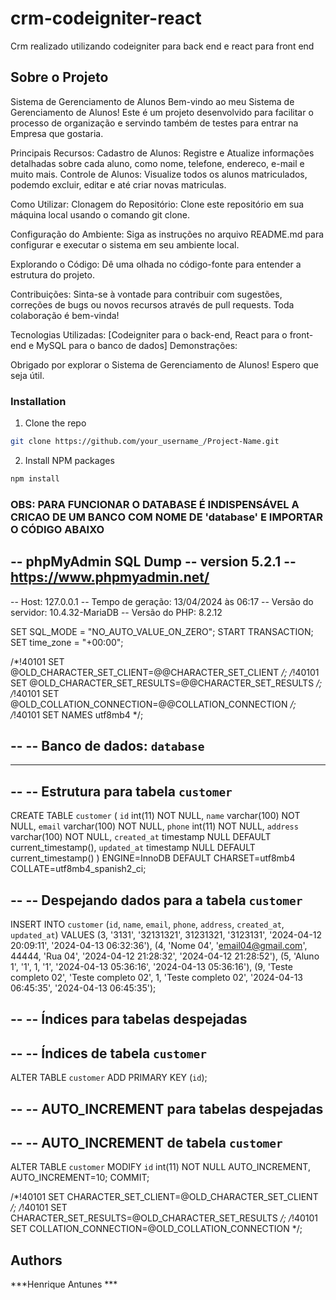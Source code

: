 # crm-codeigniter-react
Crm realizado utilizando codeigniter para back end e react para front end
<br/>

## Sobre o Projeto
Sistema de Gerenciamento de Alunos
Bem-vindo ao meu Sistema de Gerenciamento de Alunos! Este é um projeto desenvolvido para facilitar o processo de organização e servindo também de testes para entrar na Empresa que gostaria.

Principais Recursos:
Cadastro de Alunos: Registre e Atualize informações detalhadas sobre cada aluno, como nome, telefone, endereco, e-mail e muito mais.
Controle de Alunos: Visualize todos os alunos matriculados, podemdo excluir, editar e até criar novas matriculas.

Como Utilizar:
Clonagem do Repositório: Clone este repositório em sua máquina local usando o comando git clone.

Configuração do Ambiente: Siga as instruções no arquivo README.md para configurar e executar o sistema em seu ambiente local.

Explorando o Código: Dê uma olhada no código-fonte para entender a estrutura do projeto.

Contribuições: Sinta-se à vontade para contribuir com sugestões, correções de bugs ou novos recursos através de pull requests. Toda colaboração é bem-vinda!

Tecnologias Utilizadas:
[Codeigniter para o back-end, React para o front-end e MySQL para o banco de dados]
Demonstrações:

Obrigado por explorar o Sistema de Gerenciamento de Alunos! Espero que seja útil.



### Installation

1. Clone the repo

```sh
git clone https://github.com/your_username_/Project-Name.git
```

2. Install NPM packages

```sh
npm install
```

### OBS: PARA FUNCIONAR O DATABASE É INDISPENSÁVEL A CRICAO DE UM BANCO COM NOME DE 'database' E IMPORTAR O CÓDIGO ABAIXO

-- phpMyAdmin SQL Dump
-- version 5.2.1
-- https://www.phpmyadmin.net/
--
-- Host: 127.0.0.1
-- Tempo de geração: 13/04/2024 às 06:17
-- Versão do servidor: 10.4.32-MariaDB
-- Versão do PHP: 8.2.12

SET SQL_MODE = "NO_AUTO_VALUE_ON_ZERO";
START TRANSACTION;
SET time_zone = "+00:00";


/*!40101 SET @OLD_CHARACTER_SET_CLIENT=@@CHARACTER_SET_CLIENT */;
/*!40101 SET @OLD_CHARACTER_SET_RESULTS=@@CHARACTER_SET_RESULTS */;
/*!40101 SET @OLD_COLLATION_CONNECTION=@@COLLATION_CONNECTION */;
/*!40101 SET NAMES utf8mb4 */;

--
-- Banco de dados: `database`
--

-- --------------------------------------------------------

--
-- Estrutura para tabela `customer`
--

CREATE TABLE `customer` (
  `id` int(11) NOT NULL,
  `name` varchar(100) NOT NULL,
  `email` varchar(100) NOT NULL,
  `phone` int(11) NOT NULL,
  `address` varchar(100) NOT NULL,
  `created_at` timestamp NULL DEFAULT current_timestamp(),
  `updated_at` timestamp NULL DEFAULT current_timestamp()
) ENGINE=InnoDB DEFAULT CHARSET=utf8mb4 COLLATE=utf8mb4_spanish2_ci;

--
-- Despejando dados para a tabela `customer`
--

INSERT INTO `customer` (`id`, `name`, `email`, `phone`, `address`, `created_at`, `updated_at`) VALUES
(3, '3131', '32131321', 31231321, '3123131', '2024-04-12 20:09:11', '2024-04-13 06:32:36'),
(4, 'Nome 04', 'email04@gmail.com', 44444, 'Rua 04', '2024-04-12 21:28:32', '2024-04-12 21:28:52'),
(5, 'Aluno 1', '1', 1, '1', '2024-04-13 05:36:16', '2024-04-13 05:36:16'),
(9, 'Teste completo 02', 'Teste completo 02', 1, 'Teste completo 02', '2024-04-13 06:45:35', '2024-04-13 06:45:35');

--
-- Índices para tabelas despejadas
--

--
-- Índices de tabela `customer`
--
ALTER TABLE `customer`
  ADD PRIMARY KEY (`id`);

--
-- AUTO_INCREMENT para tabelas despejadas
--

--
-- AUTO_INCREMENT de tabela `customer`
--
ALTER TABLE `customer`
  MODIFY `id` int(11) NOT NULL AUTO_INCREMENT, AUTO_INCREMENT=10;
COMMIT;

/*!40101 SET CHARACTER_SET_CLIENT=@OLD_CHARACTER_SET_CLIENT */;
/*!40101 SET CHARACTER_SET_RESULTS=@OLD_CHARACTER_SET_RESULTS */;
/*!40101 SET COLLATION_CONNECTION=@OLD_COLLATION_CONNECTION */;



## Authors

***Henrique Antunes ***

